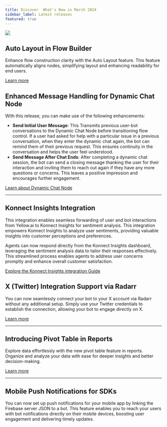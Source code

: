 ```yaml
---
title: Discover  What's New in March 2024
sidebar_label: Latest releases
featured: true
---
```


![](https://i.imgur.com/hIGEIJL.png)

## Auto Layout in Flow Builder

Enhance flow construction clarity with the Auto Layout feature. This feature automatically aligns nodes, simplifying layout and enhancing readability for end users.

[Learn more](https://docs.yellow.ai/docs/platform_concepts/studio/build/Flows/journeys#enhance-flow-clarity-with-auto-layout)


## Enhanced Message Handling for Dynamic Chat Node

With this release, you can make use of the following enhancements: 

* **Send Initial User Message**: This Transmits previous user-bot conversations to the Dynamic Chat Node before transitioning flow control. If a user had asked for help with a particular issue in a previous conversation, when they enter the dynamic chat again, the bot can remind them of their previous request. This ensures continuity in the conversation and helps the user feel understood.
* **Send Message After Chat Ends**: After completing a dynamic chat session, the bot can send a closing message thanking the user for their interaction and inviting them to reach out again if they have any more questions or concerns. This leaves a positive impression and encourages further engagement.

[Learn about Dynamic Chat Node](https://docs.yellow.ai/docs/platform_concepts/studio/dynamicchatnode#generate-prompts-with-ai-prompt-generator)

---

## Konnect Insights Integration

This integration enables seamless forwarding of user and bot interactions from Yellow.ai to Konnect Insights for sentiment analysis. This integration empowers Konnect Insights to analyze user sentiments, providing valuable insights into customer perceptions and preferences.

Agents can now respond directly from the Konnect Insights dashboard, leveraging the sentiment analysis data to tailor their responses effectively. This streamlined process enables agents to address user concerns promptly and enhance overall customer satisfaction.

[Explore the Konnect Insights integration Guide](https://docs.yellow.ai/docs/platform_concepts/appConfiguration/konnect-insights)



## X (Twitter) Integration Support via Radarr

You can now seamlessly connect your bot to your X account via Radarr without any additional setup. Simply use your Twitter credentials to establish the connection, allowing your bot to engage directly on X.

[Learn more](https://docs.yellow.ai/docs/platform_concepts/channelConfiguration/twitter#connect-twitter-to-your-bot)


---

## Introducing Pivot Table in Reports

Explore data effortlessly with the new pivot table feature in reports. Organize and analyze your data with ease for deeper insights and better decision-making.

[Learn more](https://docs.yellow.ai/docs/platform_concepts/growth/dataexplorer/pivottable)

---

## Mobile Push Notifications for SDKs

You can now set up push notifications for your mobile app by linking the Firebase server JSON to a bot. This feature enables you to reach your users with bot notifications directly on their mobile devices, boosting user engagement and delivering timely updates.

